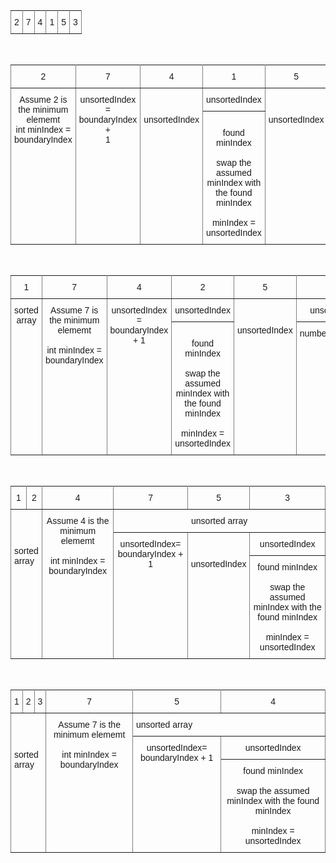 <style type="text/css">
.tg  {border-collapse:collapse;border-spacing:0;}
.tg td{font-family:Arial, sans-serif;font-size:14px;padding:10px 5px;border-style:solid;border-width:1px;overflow:hidden;word-break:normal;border-color:black;}
.tg th{font-family:Arial, sans-serif;font-size:14px;font-weight:normal;padding:10px 5px;border-style:solid;border-width:1px;overflow:hidden;word-break:normal;border-color:black;}
.tg .tg-9wq8{border-color:inherit;text-align:center;vertical-align:middle}
.tg .tg-c3ow{border-color:inherit;text-align:center;vertical-align:top}
</style>
<table class="tg">
  <tr>
    <th class="tg-9wq8">2</th>
    <th class="tg-9wq8">7</th>
    <th class="tg-9wq8">4</th>
    <th class="tg-c3ow">1</th>
    <th class="tg-c3ow">5</th>
    <th class="tg-c3ow">3</th>
  </tr>
</table>

<br/>

<style type="text/css">
.tg  {border-collapse:collapse;border-spacing:0;}
.tg td{font-family:Arial, sans-serif;font-size:14px;padding:10px 5px;border-style:solid;border-width:1px;overflow:hidden;word-break:normal;border-color:black;}
.tg th{font-family:Arial, sans-serif;font-size:14px;font-weight:normal;padding:10px 5px;border-style:solid;border-width:1px;overflow:hidden;word-break:normal;border-color:black;}
.tg .tg-9wq8{border-color:inherit;text-align:center;vertical-align:middle}
.tg .tg-c3ow{border-color:inherit;text-align:center;vertical-align:top}
</style>
<table class="tg">
  <tr>
    <th class="tg-9wq8">2</th>
    <th class="tg-9wq8">7</th>
    <th class="tg-9wq8">4</th>
    <th class="tg-c3ow">1</th>
    <th class="tg-c3ow">5</th>
    <th class="tg-c3ow">3</th>
  </tr>
  <tr>
    <td class="tg-c3ow" rowspan="2">Assume 2 is the minimum elememt<br>int minIndex = boundaryIndex</td>
    <td class="tg-c3ow" rowspan="2">unsortedIndex <br>=<br> boundaryIndex <br>+ <br>1</td>
    <td class="tg-c3ow" rowspan="2"><br><br>unsortedIndex</td>
    <td class="tg-c3ow">unsortedIndex</td>
    <td class="tg-c3ow" rowspan="2"><br><br>unsortedIndex</td>
    <td class="tg-c3ow">unsortedIndex</td>
  </tr>
  <tr>
    <td class="tg-c3ow"><br>found minIndex <br><br>swap the assumed minIndex with the found minIndex<br><br>minIndex = unsortedIndex</td>
    <td class="tg-c3ow">numberArray.length <br>- <br>1</td>
  </tr>
</table>

<br/>

<style type="text/css">
.tg  {border-collapse:collapse;border-spacing:0;}
.tg td{font-family:Arial, sans-serif;font-size:14px;padding:10px 5px;border-style:solid;border-width:1px;overflow:hidden;word-break:normal;border-color:black;}
.tg th{font-family:Arial, sans-serif;font-size:14px;font-weight:normal;padding:10px 5px;border-style:solid;border-width:1px;overflow:hidden;word-break:normal;border-color:black;}
.tg .tg-9wq8{border-color:inherit;text-align:center;vertical-align:middle}
.tg .tg-c3ow{border-color:inherit;text-align:center;vertical-align:top}
</style>
<table class="tg">
  <tr>
    <th class="tg-9wq8">1</th>
    <th class="tg-9wq8">7</th>
    <th class="tg-9wq8">4</th>
    <th class="tg-c3ow">2</th>
    <th class="tg-c3ow">5</th>
    <th class="tg-c3ow">3</th>
  </tr>
  <tr>
    <td class="tg-c3ow" rowspan="2">sorted array </td>
    <td class="tg-c3ow" rowspan="2">Assume 7 is the minimum elememt <br><br>int minIndex = boundaryIndex<br><br></td>
    <td class="tg-c3ow" rowspan="2">unsortedIndex = boundaryIndex + 1 <br><br></td>
    <td class="tg-c3ow">unsortedIndex</td>
    <td class="tg-c3ow" rowspan="2"><br><br>unsortedIndex</td>
    <td class="tg-c3ow">unsortedIndex</td>
  </tr>
  <tr>
    <td class="tg-c3ow"><br>found minIndex <br><br>swap the assumed minIndex with the found minIndex<br><br>minIndex = unsortedIndex</td>
    <td class="tg-c3ow">numberArray.length <br>- <br>1</td>
  </tr>
</table>

<br/>

<style type="text/css">
.tg  {border-collapse:collapse;border-spacing:0;}
.tg td{font-family:Arial, sans-serif;font-size:14px;padding:10px 5px;border-style:solid;border-width:1px;overflow:hidden;word-break:normal;border-color:black;}
.tg th{font-family:Arial, sans-serif;font-size:14px;font-weight:normal;padding:10px 5px;border-style:solid;border-width:1px;overflow:hidden;word-break:normal;border-color:black;}
.tg .tg-9wq8{border-color:inherit;text-align:center;vertical-align:middle}
.tg .tg-c3ow{border-color:inherit;text-align:center;vertical-align:top}
.tg .tg-0pky{border-color:inherit;text-align:left;vertical-align:top}
</style>
<table class="tg">
  <tr>
    <th class="tg-9wq8">1</th>
    <th class="tg-9wq8">2</th>
    <th class="tg-9wq8">4</th>
    <th class="tg-c3ow">7</th>
    <th class="tg-c3ow">5</th>
    <th class="tg-c3ow">3</th>
  </tr>
  <tr>
    <td class="tg-0pky" colspan="2" rowspan="3"><br><br><br>sorted <br> array  </td>
    <td class="tg-c3ow" rowspan="3">Assume 4 is the minimum elememt <br><br>int minIndex = boundaryIndex</td>
    <td class="tg-c3ow" colspan="3">unsorted array</td>
  </tr>
  <tr>
    <td class="tg-c3ow" rowspan="2">unsortedIndex= boundaryIndex + 1</td>
    <td class="tg-c3ow" rowspan="2"><br><br>unsortedIndex</td>
    <td class="tg-c3ow">unsortedIndex</td>
  </tr>
  <tr>
    <td class="tg-c3ow">found minIndex  <br><br>swap the assumed minIndex with the found minIndex<br> <br>minIndex = unsortedIndex</td>
  </tr>
</table>

<br/>

<style type="text/css">
.tg  {border-collapse:collapse;border-spacing:0;}
.tg td{font-family:Arial, sans-serif;font-size:14px;padding:10px 5px;border-style:solid;border-width:1px;overflow:hidden;word-break:normal;border-color:black;}
.tg th{font-family:Arial, sans-serif;font-size:14px;font-weight:normal;padding:10px 5px;border-style:solid;border-width:1px;overflow:hidden;word-break:normal;border-color:black;}
.tg .tg-9wq8{border-color:inherit;text-align:center;vertical-align:middle}
.tg .tg-c3ow{border-color:inherit;text-align:center;vertical-align:top}
.tg .tg-0pky{border-color:inherit;text-align:left;vertical-align:top}
</style>
<table class="tg">
  <tr>
    <th class="tg-9wq8">1</th>
    <th class="tg-9wq8">2</th>
    <th class="tg-9wq8">3</th>
    <th class="tg-c3ow">7</th>
    <th class="tg-c3ow">5</th>
    <th class="tg-c3ow">4</th>
  </tr>
  <tr>
    <td class="tg-0pky" colspan="3" rowspan="3"><br><br><br>sorted <br> array  </td>
    <td class="tg-c3ow" rowspan="3">Assume 7 is the minimum elememt <br><br>int minIndex = boundaryIndex</td>
    <td class="tg-0pky" colspan="2">unsorted array</td>
  </tr>
  <tr>
    <td class="tg-c3ow" rowspan="2">unsortedIndex= boundaryIndex + 1</td>
    <td class="tg-c3ow">unsortedIndex</td>
  </tr>
  <tr>
    <td class="tg-c3ow">found minIndex  <br><br>swap the assumed minIndex with the found minIndex<br> <br>minIndex = unsortedIndex</td>
  </tr>
</table>

<br/>









